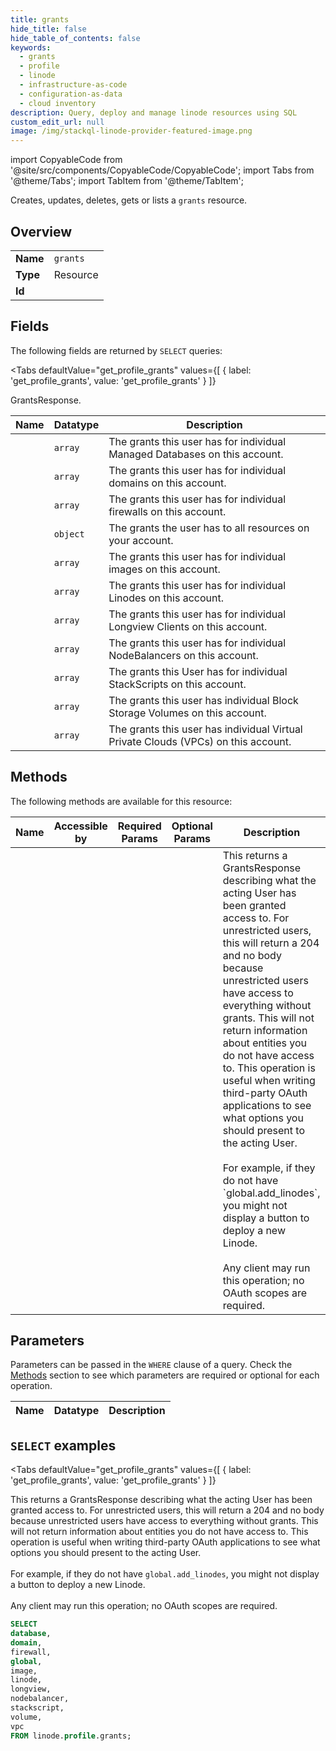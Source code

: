 ```yaml
--- 
title: grants
hide_title: false
hide_table_of_contents: false
keywords:
  - grants
  - profile
  - linode
  - infrastructure-as-code
  - configuration-as-data
  - cloud inventory
description: Query, deploy and manage linode resources using SQL
custom_edit_url: null
image: /img/stackql-linode-provider-featured-image.png
---
```


import CopyableCode from '@site/src/components/CopyableCode/CopyableCode';
import Tabs from '@theme/Tabs';
import TabItem from '@theme/TabItem';

Creates, updates, deletes, gets or lists a <code>grants</code> resource.

## Overview
<table><tbody>
<tr><td><b>Name</b></td><td><code>grants</code></td></tr>
<tr><td><b>Type</b></td><td>Resource</td></tr>
<tr><td><b>Id</b></td><td><CopyableCode code="linode.profile.grants" /></td></tr>
</tbody></table>

## Fields

The following fields are returned by `SELECT` queries:

<Tabs
    defaultValue="get_profile_grants"
    values={[
        { label: 'get_profile_grants', value: 'get_profile_grants' }
    ]}
>
<TabItem value="get_profile_grants">

GrantsResponse.

<table>
<thead>
    <tr>
    <th>Name</th>
    <th>Datatype</th>
    <th>Description</th>
    </tr>
</thead>
<tbody>
<tr>
    <td><CopyableCode code="database" /></td>
    <td><code>array</code></td>
    <td>The grants this user has for individual Managed Databases on this account.</td>
</tr>
<tr>
    <td><CopyableCode code="domain" /></td>
    <td><code>array</code></td>
    <td>The grants this user has for individual domains on this account.</td>
</tr>
<tr>
    <td><CopyableCode code="firewall" /></td>
    <td><code>array</code></td>
    <td>The grants this user has for individual firewalls on this account.</td>
</tr>
<tr>
    <td><CopyableCode code="global" /></td>
    <td><code>object</code></td>
    <td>The grants the user has to all resources on your account.</td>
</tr>
<tr>
    <td><CopyableCode code="image" /></td>
    <td><code>array</code></td>
    <td>The grants this user has for individual images on this account.</td>
</tr>
<tr>
    <td><CopyableCode code="linode" /></td>
    <td><code>array</code></td>
    <td>The grants this user has for individual Linodes on this account.</td>
</tr>
<tr>
    <td><CopyableCode code="longview" /></td>
    <td><code>array</code></td>
    <td>The grants this user has for individual Longview Clients on this account.</td>
</tr>
<tr>
    <td><CopyableCode code="nodebalancer" /></td>
    <td><code>array</code></td>
    <td>The grants this user has for individual NodeBalancers on this account.</td>
</tr>
<tr>
    <td><CopyableCode code="stackscript" /></td>
    <td><code>array</code></td>
    <td>The grants this User has for individual StackScripts on this account.</td>
</tr>
<tr>
    <td><CopyableCode code="volume" /></td>
    <td><code>array</code></td>
    <td>The grants this user has individual Block Storage Volumes on this account.</td>
</tr>
<tr>
    <td><CopyableCode code="vpc" /></td>
    <td><code>array</code></td>
    <td>The grants this user has individual Virtual Private Clouds (VPCs) on this account.</td>
</tr>
</tbody>
</table>
</TabItem>
</Tabs>

## Methods

The following methods are available for this resource:

<table>
<thead>
    <tr>
    <th>Name</th>
    <th>Accessible by</th>
    <th>Required Params</th>
    <th>Optional Params</th>
    <th>Description</th>
    </tr>
</thead>
<tbody>
<tr>
    <td><a href="#get_profile_grants"><CopyableCode code="get_profile_grants" /></a></td>
    <td><CopyableCode code="select" /></td>
    <td></td>
    <td></td>
    <td>This returns a GrantsResponse describing what the acting User has been granted access to.  For unrestricted users, this will return a  204 and no body because unrestricted users have access to everything without grants.  This will not return information about entities you do not have access to.  This operation is useful when writing third-party OAuth applications to see what options you should present to the acting User.<br /><br />For example, if they do not have `global.add_linodes`, you might not display a button to deploy a new Linode.<br /><br />Any client may run this operation; no OAuth scopes are required.</td>
</tr>
</tbody>
</table>

## Parameters

Parameters can be passed in the `WHERE` clause of a query. Check the [Methods](#methods) section to see which parameters are required or optional for each operation.

<table>
<thead>
    <tr>
    <th>Name</th>
    <th>Datatype</th>
    <th>Description</th>
    </tr>
</thead>
<tbody>
</tbody>
</table>

## `SELECT` examples

<Tabs
    defaultValue="get_profile_grants"
    values={[
        { label: 'get_profile_grants', value: 'get_profile_grants' }
    ]}
>
<TabItem value="get_profile_grants">

This returns a GrantsResponse describing what the acting User has been granted access to.  For unrestricted users, this will return a  204 and no body because unrestricted users have access to everything without grants.  This will not return information about entities you do not have access to.  This operation is useful when writing third-party OAuth applications to see what options you should present to the acting User.<br /><br />For example, if they do not have `global.add_linodes`, you might not display a button to deploy a new Linode.<br /><br />Any client may run this operation; no OAuth scopes are required.

```sql
SELECT
database,
domain,
firewall,
global,
image,
linode,
longview,
nodebalancer,
stackscript,
volume,
vpc
FROM linode.profile.grants;
```
</TabItem>
</Tabs>
